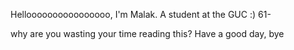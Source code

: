 Helloooooooooooooooo, I'm Malak. A student at the GUC :) 61- 

why are you wasting your time reading this? Have a good day, bye
